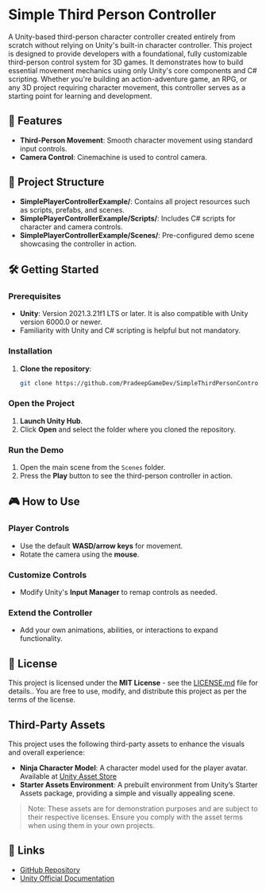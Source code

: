 # Simple Third Person Controller

A Unity-based third-person character controller created entirely from scratch without relying on Unity's built-in character controller. This project is designed to provide developers with a foundational, fully customizable third-person control system for 3D games. It demonstrates how to build essential movement mechanics using only Unity's core components and C# scripting. Whether you're building an action-adventure game, an RPG, or any 3D project requiring character movement, this controller serves as a starting point for learning and development.

## 🚀 Features

- **Third-Person Movement**: Smooth character movement using standard input controls.
- **Camera Control**: Cinemachine is used to control camera.

## 📂 Project Structure

- **SimplePlayerControllerExample/**: Contains all project resources such as scripts, prefabs, and scenes.
- **SimplePlayerControllerExample/Scripts/**: Includes C# scripts for character and camera controls.
- **SimplePlayerControllerExample/Scenes/**: Pre-configured demo scene showcasing the controller in action.

## 🛠️ Getting Started

### Prerequisites

- **Unity**: Version 2021.3.21f1 LTS or later. It is also compatible with Unity version 6000.0 or newer.
- Familiarity with Unity and C# scripting is helpful but not mandatory.

### Installation

1. **Clone the repository**:
   ```bash
   git clone https://github.com/PradeepGameDev/SimpleThirdPersonController.git
### Open the Project

1. **Launch Unity Hub**.
2. Click **Open** and select the folder where you cloned the repository.

### Run the Demo

1. Open the main scene from the `Scenes` folder.
2. Press the **Play** button to see the third-person controller in action.

## 🎮 How to Use

### Player Controls

- Use the default **WASD/arrow keys** for movement.
- Rotate the camera using the **mouse**.

### Customize Controls

- Modify Unity's **Input Manager** to remap controls as needed.

### Extend the Controller

- Add your own animations, abilities, or interactions to expand functionality.

## 📜 License

This project is licensed under the **MIT License** - see the [LICENSE.md](LICENSE.md) file for details.. You are free to use, modify, and distribute this project as per the terms of the license.

## Third-Party Assets

This project uses the following third-party assets to enhance the visuals and overall experience:

- **Ninja Character Model**: A character model used for the player avatar. Available at [Unity Asset Store](https://assetstore.unity.com/packages/3d/characters/low-character-pack-free-sample-192954) 
- **Starter Assets Environment**: A prebuilt environment from Unity’s Starter Assets package, providing a simple and visually appealing scene.

> Note: These assets are for demonstration purposes and are subject to their respective licenses. Ensure you comply with the asset terms when using them in your own projects.

## 🔗 Links

- [GitHub Repository](https://github.com/PradeepGameDev/SimpleThirdPersonController)
- [Unity Official Documentation](https://docs.unity3d.com/)
